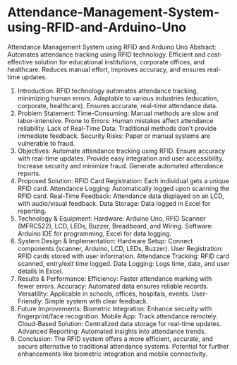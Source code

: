 # Attendance-Management-System-using-RFID-and-Arduino-Uno
Attendance Management System using RFID and Arduino Uno
Abstract:
Automates attendance tracking using RFID technology.
Efficient and cost-effective solution for educational institutions, corporate offices, and healthcare.
Reduces manual effort, improves accuracy, and ensures real-time updates.
1. Introduction:
RFID technology automates attendance tracking, minimizing human errors.
Adaptable to various industries (education, corporate, healthcare).
Ensures accurate, real-time attendance data.
2. Problem Statement:
Time-Consuming: Manual methods are slow and labor-intensive.
Prone to Errors: Human mistakes affect attendance reliability.
Lack of Real-Time Data: Traditional methods don’t provide immediate feedback.
Security Risks: Paper or manual systems are vulnerable to fraud.
3. Objectives:
Automate attendance tracking using RFID.
Ensure accuracy with real-time updates.
Provide easy integration and user accessibility.
Increase security and minimize fraud.
Generate automated attendance reports.
4. Proposed Solution:
RFID Card Registration: Each individual gets a unique RFID card.
Attendance Logging: Automatically logged upon scanning the RFID card.
Real-Time Feedback: Attendance data displayed on an LCD, with audio/visual feedback.
Data Storage: Data logged in Excel for reporting.
5. Technology & Equipment:
Hardware: Arduino Uno, RFID Scanner (MFRC522), LCD, LEDs, Buzzer, Breadboard, and Wiring.
Software: Arduino IDE for programming, Excel for data logging.
6. System Design & Implementation:
Hardware Setup: Connect components (scanner, Arduino, LCD, LEDs, Buzzer).
User Registration: RFID cards stored with user information.
Attendance Tracking: RFID card scanned, entry/exit time logged.
Data Logging: Logs time, date, and user details in Excel.
7. Results & Performance:
Efficiency: Faster attendance marking with fewer errors.
Accuracy: Automated data ensures reliable records.
Versatility: Applicable in schools, offices, hospitals, events.
User-Friendly: Simple system with clear feedback.
8. Future Improvements:
Biometric Integration: Enhance security with fingerprint/face recognition.
Mobile App: Track attendance remotely.
Cloud-Based Solution: Centralized data storage for real-time updates.
Advanced Reporting: Automated insights into attendance trends.
9. Conclusion:
The RFID system offers a more efficient, accurate, and secure alternative to traditional attendance systems.
Potential for further enhancements like biometric integration and mobile connectivity.
